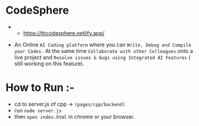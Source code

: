 # CodeSphere
* * https://thcodesphere.netlify.app/

*  An Online `AI Coding platform` where you can `Write, Debug and Compile your Codes.`
   At the same time `Collaborate with other Colleagues` onto a live project and `Resolve issues & bugs using Integrated AI Features` ( still working on this feature).


# How to Run :-
* cd to server.js of cpp -> `(pages/cpp/backend)`
* run `node server.js`
* then `open index.html` in chrome or your browser.
